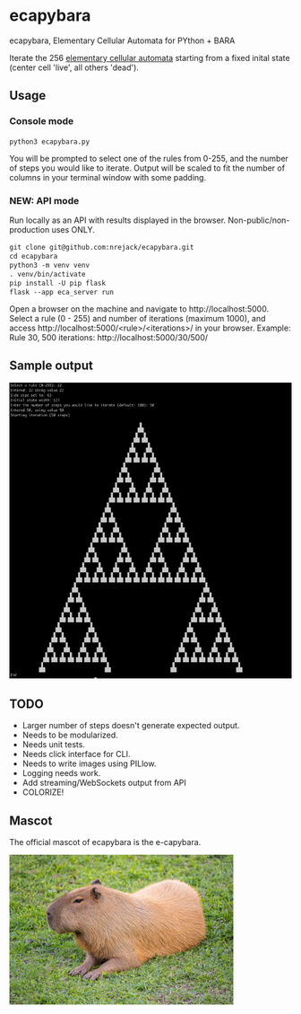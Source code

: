 # ecapybara
ecapybara, Elementary Cellular Automata for PYthon + BARA

Iterate the 256 [elementary cellular automata](https://en.wikipedia.org/wiki/Elementary_cellular_automaton)
starting from a fixed inital state (center cell 'live', all others 'dead').

## Usage

### Console mode
`python3 ecapybara.py`


You will be prompted to select one of the rules from 0-255, and the number of steps you would like to iterate. Output will be scaled to fit the number of columns in your terminal window with some padding.

### NEW: API mode

Run locally as an API with results displayed in the browser. Non-public/non-production uses ONLY.

```
git clone git@github.com:nrejack/ecapybara.git
cd ecapybara
python3 -m venv venv  
. venv/bin/activate  
pip install -U pip flask  
flask --app eca_server run
```

 Open a browser on the machine and navigate to http://localhost:5000. 
 Select a rule (0 - 255) and number of iterations (maximum 1000), and access http://localhost:5000/\<rule\>/\<iterations\>/ in your browser.
 Example: Rule 30, 500 iterations: http://localhost:5000/30/500/ 


## Sample output
![rule 22, 50 steps](img/sample_output.png)

## TODO
- Larger number of steps doesn't generate expected output.
- Needs to be modularized.
- Needs unit tests.
- Needs click interface for CLI.
- Needs to write images using PILlow.
- Logging needs work.
- Add streaming/WebSockets output from API
- COLORIZE!

## Mascot
The official mascot of ecapybara is the e-capybara.

![e-capybara, our mascot](img/capy.jpg)
